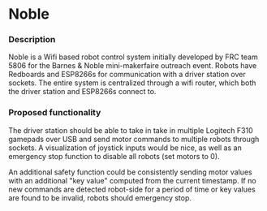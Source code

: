 # Noble

### Description

Noble is a Wifi based robot control system initially developed by FRC team 5806 for the Barnes & Noble mini-makerfaire outreach event.  Robots have Redboards and ESP8266s for communication with a driver station over sockets.  The entire system is centralized through a wifi router, which both the driver station and ESP8266s connect to.

### Proposed functionality

The driver station should be able to take in take in multiple Logitech F310 gamepads over USB and send motor commands to multiple robots through sockets.  A  visualization of joystick inputs would be nice, as well as an emergency stop function to disable all robots (set motors to 0).

An additional safety function could be consistently sending motor values with an additional "key value" computed from the current timestamp.  If no new commands are detected robot-side for a period of time or key values are found to be invalid, robots should emergency stop.
